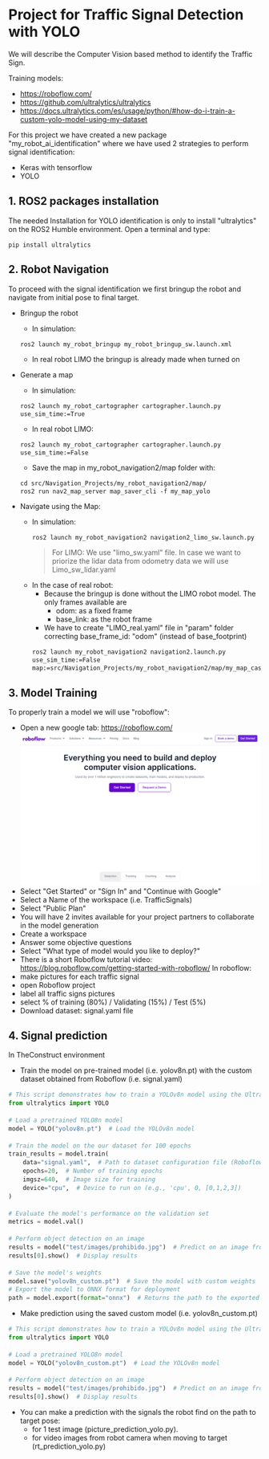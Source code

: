 # Project for Traffic Signal Detection with YOLO

We will describe the Computer Vision based method to identify the Traffic Sign.

Training models: 
- https://roboflow.com/
- https://github.com/ultralytics/ultralytics
- https://docs.ultralytics.com/es/usage/python/#how-do-i-train-a-custom-yolo-model-using-my-dataset

For this project we have created a new package "my_robot_ai_identification" where we have used 2 strategies to perform signal identification:
- Keras with tensorflow
- YOLO 

## **1. ROS2 packages installation**

The needed Installation for YOLO identification is only to install "ultralytics" on the ROS2 Humble environment. Open a terminal and type:
````shell
pip install ultralytics
````

## **2. Robot Navigation**

To proceed with the signal identification we first bringup the robot and navigate from initial pose to final target.

- Bringup the robot
    - In simulation:
    ````shell
    ros2 launch my_robot_bringup my_robot_bringup_sw.launch.xml
    ````
    - In real robot LIMO the bringup is already made when turned on

- Generate a map
    - In simulation:
    ````shell
    ros2 launch my_robot_cartographer cartographer.launch.py use_sim_time:=True
    ````
    - In real robot LIMO:
    ````shell
    ros2 launch my_robot_cartographer cartographer.launch.py use_sim_time:=False
    ````
    - Save the map in my_robot_navigation2/map folder with:
    ````shell
    cd src/Navigation_Projects/my_robot_navigation2/map/
    ros2 run nav2_map_server map_saver_cli -f my_map_yolo
    ````
- Navigate using the Map:
    - In simulation:
        ````bash
        ros2 launch my_robot_navigation2 navigation2_limo_sw.launch.py
        ````
        >For LIMO: We use "limo_sw.yaml" file. In case we want to priorize the lidar data from odometry data we will use Limo_sw_lidar.yaml
    - In the case of real robot:
        - Because the bringup is done without the LIMO robot model. The only frames available are
            - odom: as a fixed frame
            - base_link: as the robot frame
        - We have to create "LIMO_real.yaml" file in "param" folder correcting base_frame_id: "odom" (instead of base_footprint)
        ````shell
        ros2 launch my_robot_navigation2 navigation2.launch.py use_sim_time:=False map:=src/Navigation_Projects/my_robot_navigation2/map/my_map_casa.yaml
        ````

## **3. Model Training**

To properly train a model we will use "roboflow":
- Open a new google tab: https://roboflow.com/
    ![](./Images/07_Yolo/01_roboflow.png)
- Select "Get Started" or "Sign In" and "Continue with Google"
- Select a Name of the workspace (i.e. TrafficSignals)
- Select "Public Plan"
- You will have 2 invites available for your project partners to collaborate in the model generation
- Create a workspace
- Answer some objective questions
- Select "What type of model would you like to deploy?"
- There is a short Roboflow tutorial video: https://blog.roboflow.com/getting-started-with-roboflow/
In roboflow:
- make pictures for each traffic signal
- open Roboflow project
- label all traffic signs pictures
- select % of training (80%) / Validating (15%) / Test (5%)
- Download dataset: signal.yaml file

## **4. Signal prediction**

In TheConstruct environment
- Train the model on pre-trained model (i.e. yolov8n.pt) with the custom dataset obtained from Roboflow (i.e. signal.yaml)

````python
# This script demonstrates how to train a YOLOv8n model using the Ultralytics YOLO library.
from ultralytics import YOLO

# Load a pretrained YOLO8n model
model = YOLO("yolov8n.pt")  # Load the YOLOv8n model

# Train the model on the our dataset for 100 epochs
train_results = model.train(
    data="signal.yaml",  # Path to dataset configuration file (Roboflow dataset)
    epochs=20,  # Number of training epochs
    imgsz=640,  # Image size for training
    device="cpu",  # Device to run on (e.g., 'cpu', 0, [0,1,2,3])
)

# Evaluate the model's performance on the validation set
metrics = model.val()

# Perform object detection on an image
results = model("test/images/prohibido.jpg")  # Predict on an image from test set
results[0].show()  # Display results

# Save the model's weights
model.save("yolov8n_custom.pt")  # Save the model with custom weights
# Export the model to ONNX format for deployment
path = model.export(format="onnx")  # Returns the path to the exported model
````
- Make prediction using the saved custom model (i.e. yolov8n_custom.pt)

````python
# This script demonstrates how to train a YOLOv8n model using the Ultralytics YOLO library.
from ultralytics import YOLO

# Load a pretrained YOLO8n model
model = YOLO("yolov8n_custom.pt")  # Load the YOLOv8n model

# Perform object detection on an image
results = model("test/images/prohibido.jpg")  # Predict on an image from test set
results[0].show()  # Display results
````
- You can make a prediction with the signals the robot find on the path to target pose:
    - for 1 test image (picture_prediction_yolo.py). 
    - for video images from robot camera when moving to target (rt_prediction_yolo.py)